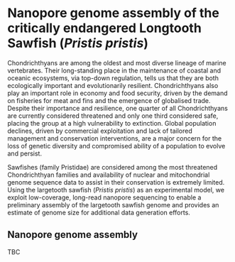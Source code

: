 # Nanopore genome assembly of the critically endangered Longtooth Sawfish (*Pristis pristis*)

Chondrichthyans are among the oldest and most diverse lineage of marine vertebrates. Their long-standing place in the maintenance of coastal and oceanic ecosystems, via top-down regulation, tells us that they are both ecologically important and evolutionarily resilient. Chondrichthyans also play an important role in economy and food security, driven by the demand on fisheries for meat and fins and the emergence of globalised trade. Despite their importance and resilience, one quarter of all Chondrichthyans are currently considered threatened and only one third considered safe, placing the group at a high vulnerability to extinction. Global population declines, driven by commercial exploitation and lack of tailored management and conservation interventions, are a major concern for the loss of genetic diversity and compromised ability of a population to evolve and persist.

Sawfishes (family Pristidae) are considered among the most threatened Chondrichthyan families and availability of nuclear and mitochondrial genome sequence data to assist in their conservation is extremely limited. Using the largetooth sawfish (*Pristis pristis*) as an experimental model, we exploit low-coverage, long-read nanopore sequencing to enable a preliminary assembly of the largetooth sawfish genome and provides an estimate of genome size for additional data generation efforts. 

## Nanopore genome assembly

TBC
